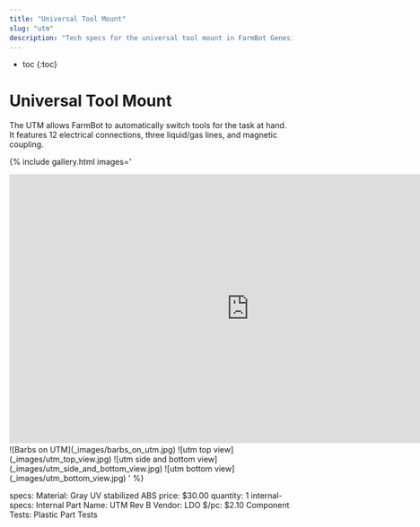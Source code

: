```yaml
---
title: "Universal Tool Mount"
slug: "utm"
description: "Tech specs for the universal tool mount in FarmBot Genesis. Visit [our shop](http://shop.farm.bot) to purchase parts."
---
```


* toc
{:toc}


# Universal Tool Mount

The UTM allows FarmBot to automatically switch tools for the task at hand. It features 12 electrical connections, three liquid/gas lines, and magnetic coupling.

{% include gallery.html images='
<iframe width="854" height="480" src="https://www.youtube.com/embed/q8xjCBq32C8" frameborder="0" allow="accelerometer; autoplay; clipboard-write; encrypted-media; gyroscope; picture-in-picture" allowfullscreen></iframe>
![Barbs on UTM](_images/barbs_on_utm.jpg)
![utm top view](_images/utm_top_view.jpg)
![utm side and bottom view](_images/utm_side_and_bottom_view.jpg)
![utm bottom view](_images/utm_bottom_view.jpg)
' %}

specs:
  Material: Gray UV stabilized ABS
  price: $30.00
  quantity: 1
internal-specs:
  Internal Part Name: UTM Rev B
  Vendor: LDO
  $/pc: $2.10
  Component Tests: Plastic Part Tests
